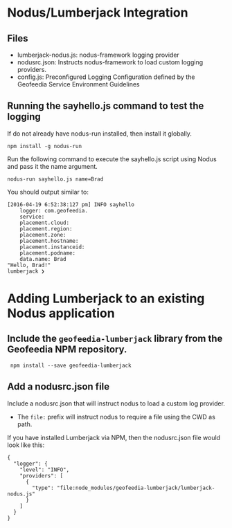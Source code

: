 # Nodus/Lumberjack Integration
## Files
- lumberjack-nodus.js: nodus-framework logging provider
- nodusrc.json: Instructs nodus-framework to load custom logging providers.
- config.js: Preconfigured Logging Configuration defined by the Geofeedia Service Environment Guidelines

## Running the sayhello.js command to test the logging

If do not already have nodus-run installed, then install it globally.
```
npm install -g nodus-run
```

Run the following command to execute the sayhello.js script using Nodus and pass it the name argument.
```
nodus-run sayhello.js name=Brad
```

You should output similar to:
```
[2016-04-19 6:52:38:127 pm] INFO sayhello
	logger: com.geofeedia.
	service:
	placement.cloud:
	placement.region:
	placement.zone:
	placement.hostname:
	placement.instanceid:
	placement.podname:
	data.name: Brad
"Hello, Brad!"
lumberjack ❯
```

# Adding Lumberjack to an existing Nodus application

## Include the `geofeedia-lumberjack` library from the Geofeedia NPM repository.
``` npm install --save geofeedia-lumberjack```

## Add a nodusrc.json file
Include a nodusrc.json that will instruct nodus to load a custom log provider.
- The `file:` prefix will instruct nodus to require a file using the CWD as path.

If you have installed Lumberjack via NPM, then the nodusrc.json file would look like this:
```
{
  "logger": {
    "level": "INFO",
    "providers": [
      {
        "type": "file:node_modules/geofeedia-lumberjack/lumberjack-nodus.js"
      }
    ]
  }
}
```
